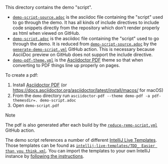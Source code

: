 This directory contains the demo "script".

- [`demo-script-source.adoc`](demo-script-source.adoc) is the asciidoc file containing the "script" used to go through the demo. It has all kinds of include directives to include code snippets directly from the repository which don't render properly as html when viewed on GitHub.
- [`demo-script.adoc`](demo-script.adoc) is the asciidoc file containing the "script" used to go through the demo. It is reduced from [`demo-script-source.adoc`](demo-script-source.adoc) by the [`generate-demo-script.yml`](../.github/workflows/generate-demo-script.yml) GitHub action. This is necessary because AsciiDoc preview on GitHub does not support the include directive.
- [`demo-pdf-theme.yml`](demo-pdf-theme.yml) is the [Asciidoctor PDF](https://docs.asciidoctor.org/pdf-converter/latest/) theme so that when converting to PDF things line up properly on pages.

To create a pdf:
1. Install [Asciidoctor PDF](https://docs.asciidoctor.org/pdf-converter/latest/install/) (or https://docs.asciidoctor.org/asciidoctor/latest/install/macos/ for macOS)
2. From the `demo` directory run `asciidoctor-pdf --theme demo-pdf -a pdf-themesdir=. demo-script.adoc`
3. Open `demo-script.pdf`

> [!NOTE]
> The pdf is also generated after each build by the [`reduce-remo-script.yml`](../.github/workflows/generate-demo-script.yml) GitHub action.

The demo script references a number of different [IntelliJ Live Templates](https://www.jetbrains.com/help/idea/using-live-templates.html). Those templates can be found as [`intellij-live-templates/TDD_ Easier than you think.xml`](intellij-live-templates/TDD_%20Easier%20than%20you%20think.xml). You can import the templates to your own IntelliJ instance by [following the instructions](https://www.jetbrains.com/help/idea/sharing-live-templates.html#export-and-import-live-templates-manually).